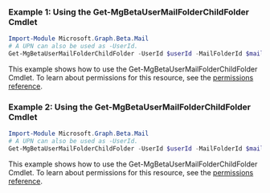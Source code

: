 ### Example 1: Using the Get-MgBetaUserMailFolderChildFolder Cmdlet
```powershell
Import-Module Microsoft.Graph.Beta.Mail
# A UPN can also be used as -UserId.
Get-MgBetaUserMailFolderChildFolder -UserId $userId -MailFolderId $mailFolderId
```
This example shows how to use the Get-MgBetaUserMailFolderChildFolder Cmdlet.
To learn about permissions for this resource, see the [permissions reference](/graph/permissions-reference).
### Example 2: Using the Get-MgBetaUserMailFolderChildFolder Cmdlet
```powershell
Import-Module Microsoft.Graph.Beta.Mail
# A UPN can also be used as -UserId.
Get-MgBetaUserMailFolderChildFolder -UserId $userId -MailFolderId $mailFolderId
```
This example shows how to use the Get-MgBetaUserMailFolderChildFolder Cmdlet.
To learn about permissions for this resource, see the [permissions reference](/graph/permissions-reference).
